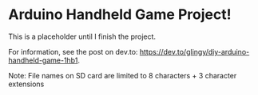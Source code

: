 # Arduino Handheld Game Project!

This is a placeholder until I finish the project.

For information, see the post on dev.to: https://dev.to/glingy/diy-arduino-handheld-game-1hb1.

Note: File names on SD card are limited to 8 characters + 3 character extensions